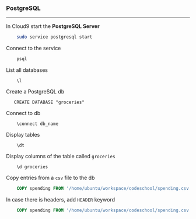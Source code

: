 ### PostgreSQL

---

In Cloud9 start the **PostgreSQL Server**
```bash
    sudo service postgresql start
```
Connect to the service
```bash
    psql
```
List all databases
```postgresql
    \l
```
Create a PostgreSQL db
```postgresql
   CREATE DATABASE "groceries" 
```
Connect to db
```postgresql
    \connect db_name
```
Display tables
```postgresql
    \dt
```
Display columns of the table called `groceries`
```postgresql
    \d groceries
```
Copy entries from a `csv` file to the db
```sql
    COPY spending FROM '/home/ubuntu/workspace/codeschool/spending.csv' DELIMITER ',' CSV;
```
In case there is headers, add `HEADER` keyword
```sql
    COPY spending FROM '/home/ubuntu/workspace/codeschool/spending.csv' HEADER DELIMITER ',' CSV;
```
